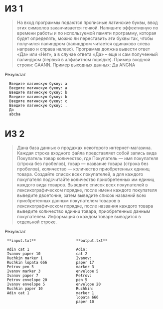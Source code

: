 # ИЗ 1
> На вход программы подаются прописные латинские буквы, ввод этих символов
> заканчивается точкой. Напишите эффективную по времени работы и по используемой
> памяти программу, которая будет определять, можно ли переставить эти буквы так, чтобы
> получился палиндром (палиндром читается одинаково слева направо и справа налево).
> Программа должна вывести ответ «Да» или «Нет», а в случае ответа «Да» – еще и сам
> полученный палиндром (первый в алфавитном порядке).
> Пример входной строки: GAANN.
> Пример выходных данных: Да ANGNA

Результат

      Введите латинскую букву: a
      Введите латинскую букву: a
      Введите латинскую букву: b
      Введите латинскую букву: b
      Введите латинскую букву: c
      Введите латинскую букву: .
      Да
      abcba

# ИЗ 2
> Дана база данных о продажах некоторого интернет-магазина. Каждая
> строка входного файла представляет собой запись вида Покупатель товар
> количество, где Покупатель — имя покупателя (строка без
> пробелов), товар — название товара (строка без пробелов), количество —
> количество приобретенных единиц товара.
> Создайте список всех покупателей, а для каждого покупателя
> подсчитайте количество приобретенных им единиц каждого вида товаров.
> Выведите список всех покупателей в лексикографическом порядке, после
> имени каждого покупателя выведите двоеточие, затем выведите список
> названий всех приобретенных данным покупателем товаров в
> лексикографическом порядке, после названия каждого товара выведите
> количество единиц товара, приобретенных данным покупателем. Информация
> о каждом товаре выводится в отдельной строке.

Результат

     **input.txt**                  **output.txt**                  

     Adin cat 1                     Adin:
     Ivanov paper 10                cat 2
     Ruchkin marker 1               Ivanov:
     Ruchkin lopata 666             paper 17
     Petrov pen 5                   marker 3
     Ivanov marker 3                envelope 5
     Ivanov paper 7                 Petrov:
     Petrov envelope 20             pen 5
     Ivanov envelope 5              envelope 20
     Ruchkin paper 10               Ruchkin:
     Adin cat 1                     marker 1
                                    lopata 666
                                    paper 10